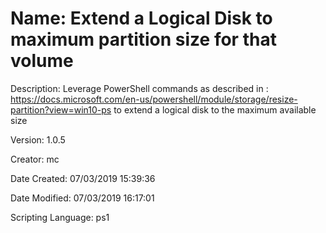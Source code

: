 ﻿# Name: Extend a Logical Disk to maximum partition size for that volume

Description: Leverage PowerShell commands as described in :
   https://docs.microsoft.com/en-us/powershell/module/storage/resize-partition?view=win10-ps
 to extend a logical disk to the maximum available size

Version: 1.0.5

Creator: mc

Date Created: 07/03/2019 15:39:36

Date Modified: 07/03/2019 16:17:01

Scripting Language: ps1

